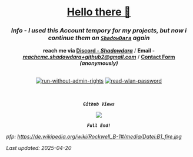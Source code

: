<!-- Sorry for writing this in HTML! -->

<!-- written by weuritz8u -->
<!-- https://github.com/weuritz8u/weuritz8u -->

<div align="center">

<h1><a href="https://tenor.com/de/view/hello-there-gif-5677380953331354485">Hello there 👋</a></h1>

<h3><b><i>Info - I used this Account tempory for my projects, but now i continue them on <code><a href="https://github.com/shadowdara">ShadowDara</a></code> again</i></b></h3>

<!-- <h4><i><a href="#projectlist">🚨🚨🚨 to the Projectlist! 🚨🚨🚨</a></i></h4> -->

<p><b>reach me via <a href="https://discord.gg/9Jh8B8pkJa">Discord - <i>Shadowdara</i></a></b> / <b>Email - <a href="mailto:reacheme.shadowdara+github2@gmail.com"><i>reacheme.shadowdara+github2@gmail.com</i></a></b> / <b><a href="https://docs.google.com/forms/d/e/1FAIpQLSdV2KvqaxToEZxFZ0WMaPphFEHotSLv3rgdyWOV07HIKbBLBg/viewform">Contact Form</a> <i>(anonymously)</i></b></p>
<br>
<div>
     <!-- run-without-admin-rights --> <a href="https://github.com/weuritz8u/run-without-admin-rights"><img src="https://github-readme-stats.vercel.app/api/pin/?username=weuritz8u&theme=midnight-purple&repo=run-without-admin-rights" alt="run-without-admin-rights"></a>
     <!-- read-wlan-password --> <a href="https://github.com/weuritz8u/read-wlan-password"><img src="https://github-readme-stats.vercel.app/api/pin/?username=weuritz8u&theme=midnight-purple&repo=read-wlan-password" alt="read-wlan-password"></a>
</div>
<br>

<!--

<br>

<p><i>THE END: <code>I dont think anyone will scroll until here lol</code></i></p>

<h2 id="projectlist">🚨🚨🚨 Projectlist 🚨🚨🚨</h2>

<a href="https://github.com/weuritz8u/projectlist"><img src="https://github-readme-stats.vercel.app/api/pin/?username=weuritz8u&theme=midnight-purple&repo=projectlist" alt="projectlist"></a>


<h3><b>🚨 I am currently working on 🚨</b></h3>

<a href="https://github.com/ShadowDara/repo-database-creator"><img src="https://github-readme-stats.vercel.app/api/pin/?username=shadowdara&theme=midnight-purple&repo=repo-database-creator"></a>


<-- End Part Now -->

<br>

<code><b><i>Github Views</i></b></code>

<img src="https://hits.sh/github.com/weuritz8u/weuritz8u.svg?style=for-the-badge&label=Profile%20Views&color=white&labelColor=black&logo=github">

<br>

<code><b><i>Full End!</i></b></code>

</div>


*pfp: https://de.wikipedia.org/wiki/Rockwell_B-1#/media/Datei:B1_fire.jpg*

*Last updated: 2025-04-20*

<!--
    
**weuritz8u/weuritz8u** is a ✨ _special_ ✨ repository because its `README.md` (this file) appears on your GitHub profile.
    
Here are some ideas to get you started:
    
- 🔭 I’m currently working on ...
- 🌱 I’m currently learning ...
- 👯 I’m looking to collaborate on ...
- 🤔 I’m looking for help with ...
- 💬 Ask me about ...
- 📫 How to reach me: ...
- 😄 Pronouns: ...
- ⚡ Fun fact: ...
    
-->
